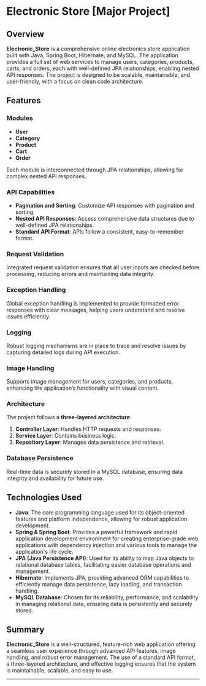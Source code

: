# Electronic Store [Major Project]

## Overview
**Electronic_Store** is a comprehensive online electronics store application built with Java, Spring Boot, Hibernate, and MySQL. The application provides a full set of web services to manage users, categories, products, carts, and orders, each with well-defined JPA relationships, enabling nested API responses. The project is designed to be scalable, maintainable, and user-friendly, with a focus on clean code architecture.

## Features

### Modules
- **User**
- **Category**
- **Product**
- **Cart**
- **Order**

Each module is interconnected through JPA relationships, allowing for complex nested API responses.

### API Capabilities
- **Pagination and Sorting**: Customize API responses with pagination and sorting.
- **Nested API Responses**: Access comprehensive data structures due to well-defined JPA relationships.
- **Standard API Format**: APIs follow a consistent, easy-to-remember format.

### Request Validation
Integrated request validation ensures that all user inputs are checked before processing, reducing errors and maintaining data integrity.

### Exception Handling
Global exception handling is implemented to provide formatted error responses with clear messages, helping users understand and resolve issues efficiently.

### Logging
Robust logging mechanisms are in place to trace and resolve issues by capturing detailed logs during API execution.

### Image Handling
Supports image management for users, categories, and products, enhancing the application’s functionality with visual content.

### Architecture
The project follows a **three-layered architecture**:
1. **Controller Layer**: Handles HTTP requests and responses.
2. **Service Layer**: Contains business logic.
3. **Repository Layer**: Manages data persistence and retrieval.

### Database Persistence
Real-time data is securely stored in a MySQL database, ensuring data integrity and availability for future use.

## Technologies Used

- **Java**: The core programming language used for its object-oriented features and platform independence, allowing for robust application development.
- **Spring & Spring Boot**: Provides a powerful framework and rapid application development environment for creating enterprise-grade web applications with dependency injection and various tools to manage the application's life cycle.
- **JPA (Java Persistence API)**: Used for its ability to map Java objects to relational database tables, facilitating easier database operations and management.
- **Hibernate**: Implements JPA, providing advanced ORM capabilities to efficiently manage data persistence, lazy loading, and transaction handling.
- **MySQL Database**: Chosen for its reliability, performance, and scalability in managing relational data, ensuring data is persistently and securely stored.

## Summary
**Electronic_Store** is a well-structured, feature-rich web application offering a seamless user experience through advanced API features, image handling, and robust error management. The use of a standard API format, a three-layered architecture, and effective logging ensures that the system is maintainable, scalable, and easy to use.

---
